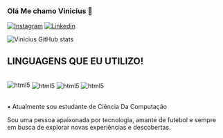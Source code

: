 ### Olá Me chamo Vinicius 👋

[![Instagram](https://img.shields.io/badge/Instagram-E4405F?style=for-the-badge&logo=instagram&logoColor=white)](https://instagram.com/v11nicius_)
[![Linkedin](https://img.shields.io/badge/LinkedIn-0077B5?style=for-the-badge&logo=linkedin&logoColor=white)](https://www.linkedin.com/in/vinicius-marques-571a652b0/)

 ![Vinicius GitHub stats](https://github-readme-stats.vercel.app/api?username=V11nicius&show_icons=true&theme=dracula)

 ## LINGUAGENS QUE EU UTILIZO!

 <div style="display: inline_block"><br>
   <img align="centet" alt="html5" src="https://img.shields.io/badge/C%23-239120?style=for-the-badge&logo=c-sharp&logoColor=white"/>
   
   <img align="center" alt="html5" src="https://img.shields.io/badge/JavaScript-323330?style=for-the-badge&logo=javascript&logoColor=F7DF1E"/>
   <img align="center" alt="html5" src="https://img.shields.io/badge/C-00599C?style=for-the-badge&logo=c&logoColor=white"/>
   <img align="center" alt="html5" src="https://img.shields.io/badge/Python-14354C?style=for-the-badge&logo=python&logoColor=white"/>
</div><br>

• Atualmente sou estudante de Ciência Da Computação<br>

Sou uma pessoa apaixonada por tecnologia, amante de futebol e sempre em busca de explorar novas experiências e descobertas.
